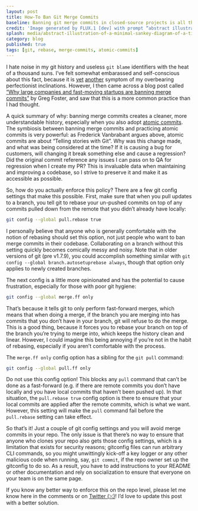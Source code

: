 ```yaml
---
layout: post
title: How-To Ban Git Merge Commits
baseline: Banning git merge commits in closed-source projects is all the rage. How can you actually enforce it?
credit: 'Image generated by FLUX.1 [dev] with prompt “abstract illustration of a minimal simple Sankey diagram of a timeline from left to right with a couple of lines splitting off and merging back into each other”'
splash: media/abstract-illustration-of-a-minimal-sankey-diagram-of-a-timeline.jpg
category: blog
published: true
tags: [git, rebase, merge-commits, atomic-commits]
---
```


I hate noise in my git history and useless `git blame` identifiers with the heat of a thousand suns. I’ve felt somewhat embarassed and self-conscious about this fact, because it is [yet](https://acusti.ca/blog/2014/11/28/towards-a-more-perfect-link-underline/) [another](https://acusti.ca/blog/2025/01/13/eslint-plugin-import-with-yarn-pnp/) symptom of my overbearing perfectionist inclinations. However, I then came across a blog post called [“Why large companies and fast-moving startups are banning merge commits”][] by Greg Foster, and saw that this is a more common practice than I had thought.

A quick summary of why: banning merge commits creates a cleaner, more understandable history, especially when you also adopt [atomic commits][]. The symbiosis between banning merge commits and practicing atomic commits is very powerful: as Frederick Vanbrabant argues above, atomic commits are about “Telling stories with Git”. Why was this change made, and what was being considered at the time? If it is causing a bug for customers, will changing it break something else and cause a regression? Did the original commit reference any issues I can pass on to QA for regression when I create my PR? This is invaluable data when maintaining and improving a codebase, so I strive to preserve it and make it as accessible as possible.

So, how do you actually enforce this policy? There are a few git config settings that make this possible. First, make sure that when you pull updates to a branch, you tell git to rebase your un-pushed commits on top of any commits pulled down from the remote that you didn’t already have locally:

```bash
git config --global pull.rebase true
```

I personally believe that anyone who is generally comfortable with the notion of rebasing should set this option, not just people who want to ban merge commits in their codebase. Collaborating on a branch without this setting quickly becomes comically messy and noisy. Note that in older versions of git (pre v1.7.9), you could accomplish something similar with `git config --global branch.autosetuprebase always`, though that option only applies to newly created branches.

The next config is a little more opinionated and has the potential to cause frustration, especially for those with poor git hygiene:

```bash
git config --global merge.ff only
```

That’s because it tells git to only perform fast-forward merges, which means that when doing a merge, if the branch you are merging into has commits that you don’t have in your branch, git will refuse to do the merge. This is a good thing, because it forces you to rebase your branch on top of the branch you’re trying to merge into, which keeps the history clean and linear. However, I could imagine this being annoying if you’re not in the habit of rebasing, especially if you aren’t comfortable with the process.

The `merge.ff only` config option has a sibling for the `git pull` command:

```bash
git config --global pull.ff only
```

Do not use this config option! This blocks any `pull` command that can’t be done as a fast-forward (e.g. if there are remote commits you don’t have locally and you have local commits that haven’t been pushed up). In that situation, the `pull.rebase true` config option is there to ensure that your local commits are applied after the remote commits, which is what we want. However, this setting will make the `pull` command fail before the `pull.rebase` setting can take effect.

So that’s it! Just a couple of git config settings and you will avoid merge commits in your repo. The only issue is that there’s no way to ensure that anyone who clones your repo also gets those config settings, which is a limitation that exists for security reasons; gitconfig files can run arbitrary CLI commands, so you might unwittingly kick-off a key logger or any other malicious code when running, say, `git commit`, if the repo owner set up the gitconfig to do so. As a result, you have to add instructions to your README or other documentation and rely on socialization to ensure that everyone on your team is on the same page.

If you know any better way to enforce this on the repo level, please let me know here in the comments or on [Twitter (⤬)][]! I’d love to update this post with a better solution.

[“Why large companies and fast-moving startups are banning merge commits”]: https://graphite.dev/blog/why-ban-merge-commits
[atomic commits]: https://frederickvanbrabant.com/blog/2017-12-7-atomic-commits/
[Twitter (⤬)]: https://twitter.com/andpatton
